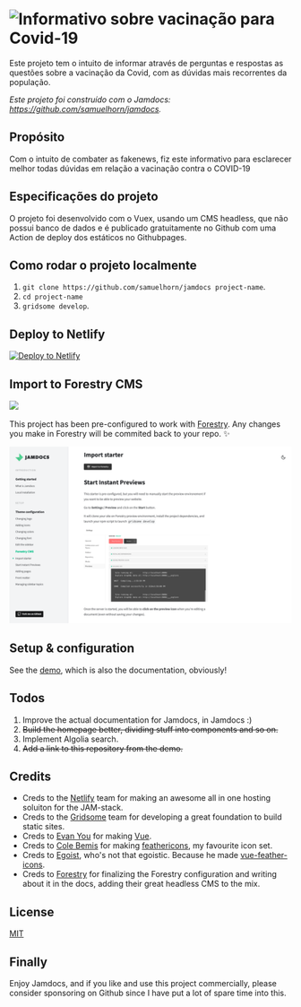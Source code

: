 # ![Informativo sobre vacinação para Covid-19](https://vacinacaocovid.com.br/assets/static/logo-dark.c090db8.5d62c581ac1989bf83a9dfc7adc21452.svg)

Este projeto tem o intuito de informar através de perguntas e respostas as questões sobre a vacinação da Covid, com as dúvidas mais recorrentes da população.

_Este projeto foi construído com o Jamdocs: https://github.com/samuelhorn/jamdocs._

## Propósito

Com o intuito de combater as fakenews, fiz este informativo para esclarecer melhor todas dúvidas em relação a vacinação contra o COVID-19

## Especificações do projeto

O projeto foi desenvolvido com o Vuex, usando um CMS headless, que não possui banco de dados e é publicado gratuitamente no Github com uma Action de deploy dos estáticos no Githubpages.

## Como rodar o projeto localmente

1. `git clone https://github.com/samuelhorn/jamdocs project-name`.
2. `cd project-name`
3. `gridsome develop`.

## Deploy to Netlify

[![Deploy to Netlify](https://www.netlify.com/img/deploy/button.svg)](https://app.netlify.com/start/deploy?repository=https://github.com/samuelhorn/jamdocs)

## Import to Forestry CMS

[![](https://assets.forestry.io/import-to-forestryK.svg)](https://app.forestry.io/quick-start?repo=samuelhorn/jamdocs&engine=other "Import to Forestry")

This project has been pre-configured to work with [Forestry](https://forestry.io). Any changes you make in Forestry will be commited back to your repo. ✨

![Forestry documentation in JAMdocs](static/screenshor-forestry-preview.png)

## Setup & configuration

See the [demo](https://jamdocs.samuelhorn.com/), which is also the documentation, obviously!

## Todos

1. Improve the actual documentation for Jamdocs, in Jamdocs :)
2. ~~Build the homepage better, dividing stuff into components and so on.~~
3. Implement Algolia search.
4. ~~Add a link to this repository from the demo.~~

## Credits

* Creds to the [Netlify](https://www.netlify.com/) team for making an awesome all in one hosting soluiton for the JAM-stack.
* Creds to the [Gridsome](https://gridsome.org/) team for developing a great foundation to build static sites.
* Creds to [Evan You](https://twitter.com/youyuxi) for making [Vue](https://vuejs.org/).
* Creds to [Cole Bemis](https://twitter.com/colebemis) for making [feathericons](https://feathericons.com/), my favourite icon set.
* Creds to [Egoist](https://github.com/egoist), who's not that egoistic. Because he made [vue-feather-icons](https://github.com/egoist/vue-feather-icons).
* Creds to [Forestry](https://forestry.io/) for finalizing the Forestry configuration and writing about it in the docs, adding their great headless CMS to the mix.

## License

[MIT](https://github.com/samuelhorn/jamdocs/blob/master/LICENSE)

## Finally

Enjoy Jamdocs, and if you like and use this project commercially, please consider sponsoring on Github since I have put a lot of spare time into this.

